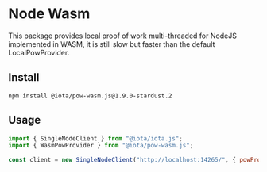 # Node Wasm

This package provides local proof of work multi-threaded for NodeJS implemented in WASM, it is still slow but faster than the default LocalPowProvider.

## Install

```shell
npm install @iota/pow-wasm.js@1.9.0-stardust.2
```

## Usage

```js
import { SingleNodeClient } from "@iota/iota.js";
import { WasmPowProvider } from "@iota/pow-wasm.js";

const client = new SingleNodeClient("http://localhost:14265/", { powProvider: new WasmPowProvider() });
```

